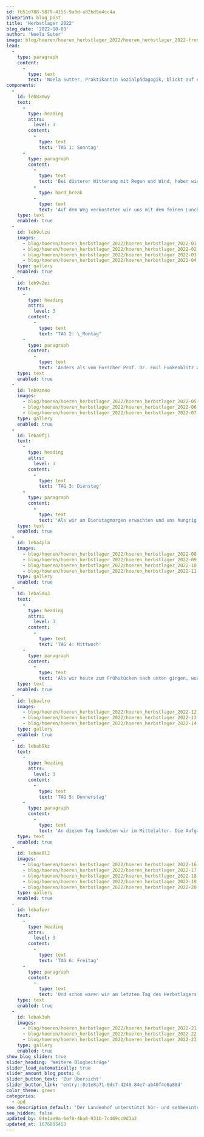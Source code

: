 ```yaml
---
id: fb51d788-5879-4155-9a0d-a82bd9e4cc4a
blueprint: blog_post
title: 'Herbstlager 2022'
blog_date: '2022-10-03'
author: 'Noela Suter'
image: blog/hoeren/hoeren_herbstlager_2022/hoeren_herbstlager_2022-front.jpg
lead:
  -
    type: paragraph
    content:
      -
        type: text
        text: 'Noela Sutter, Praktikantin Sozialpädagogik, blickt auf eine ereignisreiche Lager-Woche zurück.'
components:
  -
    id: leb8xmwy
    text:
      -
        type: heading
        attrs:
          level: 3
        content:
          -
            type: text
            text: 'TAG 1: Sonntag'
      -
        type: paragraph
        content:
          -
            type: text
            text: 'Bei düsterer Witterung mit Regen und Wind, haben wir uns für das Herbstlager am Landenhof getroffen. Nach der Verabschiedung ging es mit dem Zug ins Saanenland der Sonne entgegen. '
          -
            type: hard_break
          -
            type: text
            text: 'Auf dem Weg verkosteten wir uns mit dem feinen Lunch von zuhause. Unterwegs gab es viele Gespräche, laute Musik und die letzte Zeit an den Handys wurde genossen. Nach einem kurzen Marsch in der Sonne zum Lagerhaus, haben wir die Geräte sogleich abgegeben. Bei Kennenlernspielen konnten wir uns gegenseitig näherkommen. Nach dem feinen Pasta-Plausch tauchte plötzlich ein quirliger Forscher auf. Prof. Dr. Emil Funkenblitz. Er war überrascht über die vielen Besuchenden in seiner Forschungsstation. Doch die kamen ihm gerade recht, denn er brauchte Hilfe beim Installieren seiner Zeitmaschine. Nach dem Postenlauf im Lagerhaus mit lustigen Spielen, wurde die Zeitmaschine ausführlich getestet. Allerdings war damit etwas komisch… Es schien, als wären wir nicht in der Zeit gereist. Dennoch gingen alle nach einem ereignisreichen Tag müde und zufrieden ins Bett. Die Erwartungen für den nächsten Tag waren natürlich gross. Denn die Wanderung stand auf dem Programm.'
    type: text
    enabled: true
  -
    id: leb9ulzu
    images:
      - blog/hoeren/hoeren_herbstlager_2022/hoeren_herbstlager_2022-01.jpg
      - blog/hoeren/hoeren_herbstlager_2022/hoeren_herbstlager_2022-02.jpg
      - blog/hoeren/hoeren_herbstlager_2022/hoeren_herbstlager_2022-03.jpg
      - blog/hoeren/hoeren_herbstlager_2022/hoeren_herbstlager_2022-04.jpg
    type: gallery
    enabled: true
  -
    id: leb9v2ei
    text:
      -
        type: heading
        attrs:
          level: 3
        content:
          -
            type: text
            text: "TAG 2: \_Montag"
      -
        type: paragraph
        content:
          -
            type: text
            text: 'Anders als vom Forscher Prof. Dr. Emil Funkenblitz am Vorabend versprochen, landeten wir nicht in der Zukunft, sondern weit in der Vergangenheit, in der Steinzeit. Um den Forscher zu unterstützen, suchten wir wie verrückt nach Dinosaurier-Bildchen, welche im ganzen Lagerhaus versteckt waren. Nach dieser frühmorgendlichen Aufregung stürzten wir uns mit viel Freude auf das Frühstücks-Buffet. Vom Frühstück gestärkt und zufrieden, machten sich zuerst die Älteren und danach die Jüngeren auf den Weg zur Wanderung. Die Jüngeren wanderten eine schöne Route von Lauenen Dorf bis zum naturbelassenen Lauenensee. Die etwas älteren Schüler:innen starteten ihre Route in Gstaad und beendeten ihre Wanderung ebenfalls beim Lauenensee. Das schöne Wetter lud dazu ein, während der Wanderung hin und wieder einen genaueren Blick in die Natur zu werfen und so entdeckten wir viele verschieden Pilze und weitere Waldbewohner. Eine zusätzliche Abwechslung boten die Kuhweiden, welche wir kreuzen mussten - aber Vorsicht vor den Kuhfladen! Unterwegs stärkten wir uns mit dem Lunch aus der Küche. So konnten wir auch steilere Passagen gut überwinden. Am See angelangt, durfte jede:r die Zeit so verbringen, wie er/sie wollte. Es wurden tolle Boote aus Holz gebaut und einige wagten es, mit den Händen oder mit den Füssen in den See zu gehen. Nach einem langen, sportlichen Tag freuten wir uns alle umso mehr auf das Nachtessen, Nüdeli mit Fleischbällchen. Nach dem Nachtessen tauchte auch schon wieder der Forscher Prof. Dr. Emil Funkenblitz auf und wir lernten eine spannende Höhlenfrau aus der Steinzeit kennen, die uns im Austausch zu den am Morgen gesammelten Dinosaurier-Bildchen helfen sollte, in die Zukunft zu reisen. Mit einem gemütlichen Spieleabend liessen wir diesen erlebnisreichen Tag ausklingen.'
    type: text
    enabled: true
  -
    id: leb9zm4o
    images:
      - blog/hoeren/hoeren_herbstlager_2022/hoeren_herbstlager_2022-05.jpg
      - blog/hoeren/hoeren_herbstlager_2022/hoeren_herbstlager_2022-06.jpg
      - blog/hoeren/hoeren_herbstlager_2022/hoeren_herbstlager_2022-07.jpg
    type: gallery
    enabled: true
  -
    id: leba0fj1
    text:
      -
        type: heading
        attrs:
          level: 3
        content:
          -
            type: text
            text: 'TAG 3: Dienstag'
      -
        type: paragraph
        content:
          -
            type: text
            text: 'Als wir am Dienstagmorgen erwachten und uns hungrig zum Frühstück begaben, realisierten wir mit einem Schreck, dass wir noch immer nicht in der Zukunft, sondern im alten Ägypten gelandet waren. Überall entdeckten wir Pyramiden und Bilder, welche an dieses Zeitalter erinnerten. Nach dem Frühstück begann der Tag bereits sportlich mit einem Geländespiel. Das Ziel des Geländespiels war es, bei unterschiedlichen Outdoor-Posten Münzen für seine Gruppe zu sammeln. Um die Münzen für seine Gruppe sichern zu können, musste man den Fängern in der Mitte des Feldes entkommen. Alle waren ehrgeizig dabei, möglichst viele Münzen für das Team zu verdienen. Zwischendurch verpflegten wir uns mit warmem Tee und Znüni. Als das Geländespiel beendet war, freuten wir uns auf ein leckeres Mittagessen, welches sich aus den Resten vom Vortag gestaltete. Danach teilten wir uns wie am Montag in zwei Gruppen auf. Die Jüngeren begaben sich nach Gstaad zum Klettern an der Felswand. Sie versuchten sich an verschiedenen Kletterpassagen und auch beim Sichern ihrer Gspändli. Währenddessen fuhren die etwas Älteren mit dem Bähnli hoch, um danach beim Bergabfahren mit dem Trotti den Fahrtwind zu geniessen. Nach den Aktivitäten fanden die beiden Gruppen wieder im Lagerhaus zusammen. Die Zeit bis zum Abendessen konnte frei genutzt werden. Nach den leckeren Fajitas bekamen wir hohen Besuch. Kleopatra bat uns ihre Hilfe an für das Weiterreisen in die Zukunft. Im Gegenzug beantworteten wir ihr Fragen zum alten Ägypten. Danach startete der Dessertwettbewerb und es hiess “auf die Plätze, fertig, backt!”. Die 5 Gruppen hatten 30 Minuten Zeit, um aus Kuchenböden und verschiedenen Zutaten eine ägyptische Pyramide zu kreieren und dieser einen originellen Namen zu verleihen. Die fertigen Meisterwerke wurden der Dessertjury vorgeführt und diese verkostete die Kuchen und verlieh jeder Pyramide eine Punktzahl. Als Belohnung durften die Kuchen danach jeweils von der Gruppe verspeist werden.'
    type: text
    enabled: true
  -
    id: leba4pla
    images:
      - blog/hoeren/hoeren_herbstlager_2022/hoeren_herbstlager_2022-08.jpg
      - blog/hoeren/hoeren_herbstlager_2022/hoeren_herbstlager_2022-09.jpg
      - blog/hoeren/hoeren_herbstlager_2022/hoeren_herbstlager_2022-10.jpg
      - blog/hoeren/hoeren_herbstlager_2022/hoeren_herbstlager_2022-11.jpg
    type: gallery
    enabled: true
  -
    id: leba5du3
    text:
      -
        type: heading
        attrs:
          level: 3
        content:
          -
            type: text
            text: 'TAG 4: Mittwoch'
      -
        type: paragraph
        content:
          -
            type: text
            text: 'Als wir heute zum Frühstücken nach unten gingen, wurden wir von Asterix und Obelix begrüsst. Wir waren also wieder einen weiteren Schritt zurück in Richtung Gegenwart gereist, nämlich in das alte Reich der Römer. Heute wurden die Aktivitäten vom Vortag gewechselt. So gingen die jüngeren Zeitreisenden heute Trotinett fahren. Auf dem Gipfel konnten wir uns im Streichelzoo oder auf dem riesigen Spielplatz vergnügen. Das Trotinettfahren hat den Jüngeren auch sehr viel Spass gemacht. Nach der rasanten Fahrt nach unten war noch eine kleine Shopping-Tour durch Gstaad angesagt. Die Älteren begaben sich bereits etwas früher auf den Weg, zum Klettern an der Felswand in Gstaad. Mit viel Elan und Sportgeist probierten sie sich an verschiedenen Kletter-Routen. Die Stimmung war gut und so konnten einige sogar ihre Höhenangst überwinden und hatten beim Klettern ein Erfolgserlebnis. Am Nachmittag war “Spiel, Spass und Sport” angesagt. Es gab eine grosse Auswahl an Posten. Über Bootcamp und Frisbee bis hin zu Wellness-Oase und Chillout war alles dabei. Nach einem erneut langen Tag stürzten wir uns hungrig auf die leckeren Hamburger beim Nachtessen. Danach freute uns der Besuch des römischen Königs Caesar, der uns wieder einen Schritt weiterhelfen sollte in unserer Zeitreise. Danach liessen wir den Abend gemütlich ausklingen beim Film schauen und Glace essen. Das Lied “An, Aus” vom Film “Catwheezle” lief noch bis zum Einschlafen in unseren Köpfen auf und ab.'
    type: text
    enabled: true
  -
    id: lebaalro
    images:
      - blog/hoeren/hoeren_herbstlager_2022/hoeren_herbstlager_2022-12.jpg
      - blog/hoeren/hoeren_herbstlager_2022/hoeren_herbstlager_2022-13.jpg
      - blog/hoeren/hoeren_herbstlager_2022/hoeren_herbstlager_2022-14.jpg
    type: gallery
    enabled: true
  -
    id: lebab9kz
    text:
      -
        type: heading
        attrs:
          level: 3
        content:
          -
            type: text
            text: 'TAG 5: Donnerstag'
      -
        type: paragraph
        content:
          -
            type: text
            text: 'An diesem Tag landeten wir im Mittelalter. Die Aufgabe war es, für die Königin und den Forscher geheime Botschaften zu entschlüsseln. Nach dem Frühstück standen zwei Aktivitäten auf dem Tagesplan: der Hochseilgarten und das Basteln. Das Bastelprojekt war ein Mühlespiel aus Stoff, welches sich gut als Reisespiel eignet. Wer noch Lust hatte, durfte im Anschluss aus Salzteig einen Anhänger oder Glücksbringer formen, oder auch ein Lesezeichen mit Hieroglyphen gestalten. Der Kreativität waren keine Grenzen gesetzt. Einige nutzten die Zeit, um Geschenke und Mitbringsel für ihre Familie zu basteln. Beim Seilpark war für jede:n etwas dabei, es gab einfachere sowie auch etwas anspruchsvollere Routen. Die Teilnehmenden wurden gut instruiert, wie sie sich sichern mussten, sodass sie ohne Furcht klettern konnten. Als alle wieder zurück im Lagerhaus waren, gab es Nachtessen, ein leckeres Resten-Buffet. Und wieder kam nach dem Nachtessen hoher Besuch vorbei, nämlich die mittelalterliche Königin. Nachdem sie uns weitergeholfen hatte, wurde mit einer Disco gefeiert. Es wurde gemeinsam getanzt, gelacht und es gab noch ein kleines Dessert zum Schluss vom Tag.'
    type: text
    enabled: true
  -
    id: lebae0l2
    images:
      - blog/hoeren/hoeren_herbstlager_2022/hoeren_herbstlager_2022-16.jpg
      - blog/hoeren/hoeren_herbstlager_2022/hoeren_herbstlager_2022-17.jpg
      - blog/hoeren/hoeren_herbstlager_2022/hoeren_herbstlager_2022-18.jpg
      - blog/hoeren/hoeren_herbstlager_2022/hoeren_herbstlager_2022-19.jpg
      - blog/hoeren/hoeren_herbstlager_2022/hoeren_herbstlager_2022-20.jpg
    type: gallery
    enabled: true
  -
    id: lebafovr
    text:
      -
        type: heading
        attrs:
          level: 3
        content:
          -
            type: text
            text: 'TAG 6: Freitag'
      -
        type: paragraph
        content:
          -
            type: text
            text: 'Und schon waren wir am letzten Tag des Herbstlagers angelangt. An diesem Tag war ein ruhigeres Programm geplant. Jeder/Jedem war es freigestellt, wann aufzustehen und wann zu frühstücken. Als wir uns im Haus umschauten, bemerkten wir, dass wir wieder in der Gegenwart gelandet waren. Überall entdeckten wir Emojis und die Tagesaufgabe waren Emoji-Rätsel. Die freie Zeit gab einigen von uns die Möglichkeit, Fussball zu spielen, was sehr geschätzt wurde. Am Nachmittag gingen wir ins Hallenbad in Gstaad. Es gab ein Innen- sowie ein Aussenbecken mit warmem Sprudel. Die etwas Aktiveren unter uns vergnügten sich auf dem Sprungbrett oder auf der Rutsche. Nach dem Badeplausch war es auch schon wieder Zeit fürs Abendessen. Frisch gebadet und hungrig, freuten wir uns riesig auf die Pizzen, die wir - zum ersten Mal je in einem Herbstlager - bestellen durften. Um das Lager ausklingen zu lassen, gab es nach dem Nachtessen eine Diashow mit Fotos von all den schönen Momenten, die wir gemeinsam in dieser Woche erlebt hatten. Eine schöne, ereignisreiche Woche nahm so ein Ende.'
    type: text
    enabled: true
  -
    id: lebak3uh
    images:
      - blog/hoeren/hoeren_herbstlager_2022/hoeren_herbstlager_2022-21.jpg
      - blog/hoeren/hoeren_herbstlager_2022/hoeren_herbstlager_2022-22.jpg
      - blog/hoeren/hoeren_herbstlager_2022/hoeren_herbstlager_2022-23.jpg
    type: gallery
    enabled: true
show_blog_slider: true
slider_heading: 'Weitere Blogbeiträge'
slider_load_automatically: true
slider_amount_blog_posts: 6
slider_button_text: 'Zur Übersicht'
slider_button_link: 'entry::8e1e8a71-0dc7-4248-84e7-ab40f4e0a88d'
color_theme: green
categories:
  - apd
seo_description_default: 'Der Landenhof unterstützt hör- und sehbeeinträchtigte Kinder & Jugendliche in ihrem selbstbestimmten Leben durch Förderung ihrer Fähigkeiten & Entwicklung'
seo_hidden: false
updated_by: 04e1ae9a-6ef8-4ba0-931b-7cd69cc0d3a2
updated_at: 1676805453
---
```

